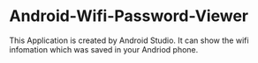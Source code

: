 # Android-Wifi-Password-Viewer

This Application is created by Android Studio. It can show the wifi infomation which was saved in your Andriod phone. 
